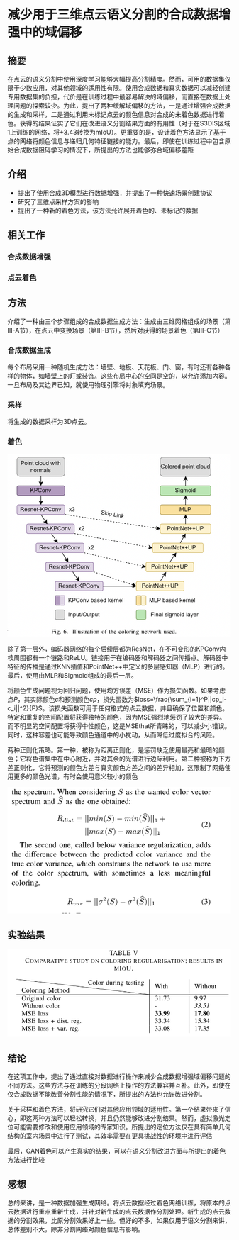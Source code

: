 # 减少用于三维点云语义分割的合成数据增强中的域偏移

## 摘要

在点云的语义分割中使用深度学习能够大幅提高分割精度。然而，可用的数据集仅限于少数应用，对其他领域的适用性有限。使用合成数据和真实数据可以减轻创建专用数据集的负担，代价是在训练过程中最容易解决的域偏移，而直接在数据上处理问题的探索较少。为此，提出了两种缓解域偏移的方法，一是通过增强合成数据的生成和采样，二是通过利用未标记点云的颜色信息对合成的未着色数据进行着色。获得的结果证实了它们在改进语义分割结果方面的有用性（对于在S3DIS区域1上训练的网络，将+3.43转换为mIoU）。更重要的是，设计着色方法显示了基于点的网络将颜色信息与递归几何特征链接的能力。最后，即使在训练过程中包含原始合成数据阻碍学习的情况下，所提出的方法也能够弥合域偏移差距

## 介绍

- 提出了使用合成3D模型进行数据增强，并提出了一种快速场景创建协议
- 研究了三维点采样方案的影响
- 提出了一种新的着色方法，该方法允许展开着色的、未标记的数据

## 相关工作

### 合成数据增强

### 点云着色

## 方法

介绍了一种由三个步骤组成的合成数据生成方法：生成由三维网格组成的场景（第III-A节），在点云中变换场景（第III-B节），然后对获得的场景着色（第III-C节）

### 合成数据生成

每个布局采用一种随机生成方法：墙壁、地板、天花板、门、窗，有时还有各种各样的物体，如墙壁上的灯或装饰。这些布局中心的空间是空的，以允许添加内容。一旦布局及其边界已知，就使用物理引擎将对象填充场景。

### 采样

将生成的数据采样为3D点云。

### 着色

![](1.png)

除了第一层外，编码器网络的每个后续层都为ResNet，在不可变形的KPConv内核周围都有一个链路和ReLU。链接用于在编码器和解码器之间传播点。解码器中特征的传播是通过KNN插值和PointNet++中定义的多层感知器（MLP）进行的。最后，使用由MLP和Sigmoid组成的最后一层。

将颜色生成问题视为回归问题，使用均方误差（MSE）作为损失函数。如果考虑点$P$，其实际颜色$c$和预测颜色$cp$，损失函数为$loss=\frac{\sum_{i=1}^P||cp_i-c_i||^2}{P}$。该损失函数可用于任何格式的点云数据，并且确保了位置和颜色。特定和重复的空间配置将获得独特的颜色，因为MSE强烈地惩罚了较大的差异。而不明显的空间配置将获得中性颜色，这是MSEthat所青睐的，可以减少小错误。同时，这种容差也可能导致颜色通道中的小扰动，从而降低过度拟合的风险。

两种正则化策略。第一种，被称为距离正则化，是惩罚缺乏使用最亮和最暗的颜色；它将色谱集中在中心附近，并对其余的光谱进行边际利用。第二种被称为下方差正则化，它将预测的颜色方差与真实颜色方差之间的差异相加，这限制了网络使用更多的颜色光谱，有时会使用意义较小的颜色

![](2.png)

## 实验结果

![](3.png)

## 结论

在这项工作中，提出了通过直接对数据进行操作来减少合成数据增强域偏移问题的不同方法。这些方法与在训练的分段网络上操作的方法兼容并互补。此外，即使在仅合成数据不能改善分割性能的情况下，所提出的方法也允许改进分割。

关于采样和着色方法，将研究它们对其他应用领域的适用性。第一个结果带来了信心，即这两种方法可以轻松转换，并且仍然能够改进分割结果。然而，虚拟激光定位可能需要修改和使用应用领域的专家知识。所提出的定位方法仅在具有简单几何结构的室内场景中进行了测试，其效率需要在更具挑战性的环境中进行评估

最后，GAN着色可以产生真实的结果，可以在语义分割改进方面与所提出的着色方法进行比较



## 感想

总的来讲，是一种数据加强生成网络。将点云数据经过着色网络训练，将原本的点云数据进行重点重新生成，并针对新生成的点云数据作分割处理。新生成的点云数据的分割效果，比原分割效果好上一些。但好的不多，如果仅用于语义分割来讲，总体差别不大，除非分割网络对颜色信息有影响。

